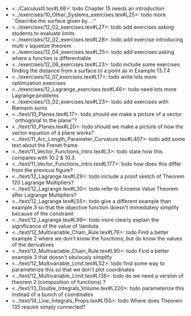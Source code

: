 * <../CalculusIII.tex#L66>: todo Chapter 15 needs an introduction
* <../exercises/10_Other_Systems_exercises.tex#L25>: todo more ``Describe the surface given by ...''
* <../exercises/12_02_exercises.tex#L27>: todo add exercises asking students to evaluate limits
* <../exercises/12_02_exercises.tex#L28>: todo add exercise introducing multi v squeeze theorem
* <../exercises/12_04_exercises.tex#L25>: todo add exercises asking where a function is differentiable
* <../exercises/12_06_exercises.tex#L23>: todo include some exercises finding the distance from a surface to a point as in Example 13.7.4
* <../exercises/12_07_exercises.tex#L17>: todo write lots more optimization exercises
* <../exercises/12_Lagrange_exercises.tex#L46>: todo need lots more Lagrange problems
* <../exercises/13_02_exercises.tex#L23>: todo add exercises with Riemann sums
* <../text/10_Planes.tex#L17>: todo should we make a picture of a vector ``orthogonal to the plane''?
* <../text/10_Planes.tex#L20>: todo should we make a picture of how the vector equation of a plane works?
* <../text/11_Arc_Length_Parameter_Curvature.tex#L407>: todo add some text about the Frenet frame
* <../text/11_Vector_Functions_Intro.tex#L3>: todo state how this compares with 10.2 & 10.3
* <../text/11_Vector_Functions_Intro.tex#L177>: todo how does this differ from the previous figure?
* <../text/12_Lagrange.tex#L29>: todo include a proof sketch of Theorem 120 Lagrange Multipliers?
* <../text/12_Lagrange.tex#L30>: todo refer to Extreme Value Theorem after Lagrange Multipliers?
* <../text/12_Lagrange.tex#L55>: todo give a different example than example 3 so that the objective function doesn't immediately simplify because of the constraint
* <../text/12_Lagrange.tex#L99>: todo more clearly explain the significance of the value of \lambda
* <../text/12_Multivariable_Chain_Rule.tex#L76>: todo Find a better example 2 where we don't know the functions, but do know the values of the derivatives
* <../text/12_Multivariable_Chain_Rule.tex#L90>: todo Find a better example 3 that doesn't obviously simplify
* <../text/12_Multivariable_Limit.tex#L52>: todo find some way to parameterize this so that we don't plot coordinates
* <../text/12_Multivariable_Limit.tex#L136>: todo do we need a version of theorem 2 (composition of functions) ?
* <../text/13_Double_Integrals_Volume.tex#L220>: todo parameterize this instead of a bunch of coordinates
* <../text/14_Line_Integrals_Props.tex#L155>: todo Where does Theorem 135 require simply connected?
